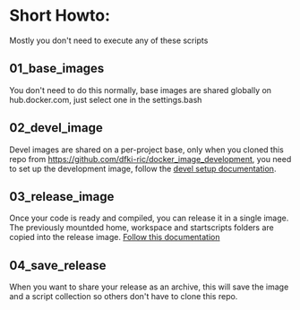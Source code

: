 # Short Howto:

Mostly you don't need to execute any of these scripts

## 01_base_images

You don't need to do this normally, base images are shared globally on hub.docker.com, just select one in the settings.bash

## 02_devel_image

Devel images are shared on a per-project base,
only when you cloned this repo from https://github.com/dfki-ric/docker_image_development,
you need to set up the development image, follow the [devel setup documentation](../doc/042_Devel_Image.md).

## 03_release_image

Once your code is ready and compiled, you can release it in a single image.
The previously mountded home, workspace and startscripts folders are copied into the release image. [Follow this documentation](043_Release_Image.md)

## 04_save_release

When you want to share your release as an archive, this will save the image and a script collection so others don't have to clone this repo.

